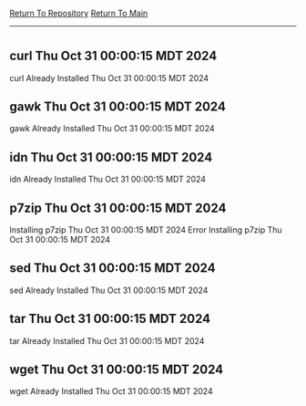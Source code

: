 [Return To Repository](https://github.com/DigitalWarrior/piholeparser/)
[Return To Main](https://github.com/DigitalWarrior/piholeparser/blob/master/RecentRunLogs/Mainlog.md)
____________________________________
# 
## curl Thu Oct 31 00:00:15 MDT 2024
curl Already Installed Thu Oct 31 00:00:15 MDT 2024
## gawk Thu Oct 31 00:00:15 MDT 2024
gawk Already Installed Thu Oct 31 00:00:15 MDT 2024
## idn Thu Oct 31 00:00:15 MDT 2024
idn Already Installed Thu Oct 31 00:00:15 MDT 2024
## p7zip Thu Oct 31 00:00:15 MDT 2024
Installing p7zip Thu Oct 31 00:00:15 MDT 2024
Error Installing p7zip Thu Oct 31 00:00:15 MDT 2024
## sed Thu Oct 31 00:00:15 MDT 2024
sed Already Installed Thu Oct 31 00:00:15 MDT 2024
## tar Thu Oct 31 00:00:15 MDT 2024
tar Already Installed Thu Oct 31 00:00:15 MDT 2024
## wget Thu Oct 31 00:00:15 MDT 2024
wget Already Installed Thu Oct 31 00:00:15 MDT 2024
